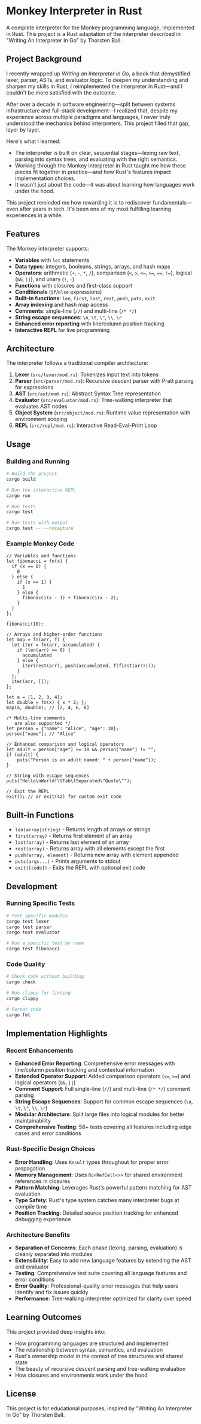 # Monkey Interpreter in Rust

A complete interpreter for the Monkey programming language, implemented in Rust. This project is a Rust adaptation of the interpreter described in "Writing An Interpreter In Go" by Thorsten Ball.

## Project Background

I recently wrapped up *Writing an Interpreter in Go*, a book that demystified lexer, parser, ASTs, and evaluator logic. To deepen my understanding and sharpen my skills in Rust, I reimplemented the interpreter in Rust—and I couldn't be more satisfied with the outcome.

After over a decade in software engineering—split between systems infrastructure and full-stack development—I realized that, despite my experience across multiple paradigms and languages, I never truly understood the mechanics behind interpreters. This project filled that gap, layer by layer.

Here's what I learned:

- The interpreter is built on clear, sequential stages—lexing raw text, parsing into syntax trees, and evaluating with the right semantics.
- Working through the Monkey interpreter in Rust taught me how these pieces fit together in practice—and how Rust's features impact implementation choices.
- It wasn't just about the code—it was about learning how languages work under the hood.

This project reminded me how rewarding it is to rediscover fundamentals—even after years in tech. It's been one of my most fulfilling learning experiences in a while.

## Features

The Monkey interpreter supports:

- **Variables** with `let` statements
- **Data types**: integers, booleans, strings, arrays, and hash maps
- **Operators**: arithmetic (`+`, `-`, `*`, `/`), comparison (`<`, `>`, `<=`, `>=`, `==`, `!=`), logical (`&&`, `||`), and unary (`!`, `-`)
- **Functions** with closures and first-class support
- **Conditionals** (`if`/`else` expressions)
- **Built-in functions**: `len`, `first`, `last`, `rest`, `push`, `puts`, `exit`
- **Array indexing** and hash map access
- **Comments**: single-line (`//`) and multi-line (`/* */`)
- **String escape sequences**: `\n`, `\t`, `\"`, `\\`, `\r`
- **Enhanced error reporting** with line/column position tracking
- **Interactive REPL** for live programming

## Architecture

The interpreter follows a traditional compiler architecture:

1. **Lexer** (`src/lexer/mod.rs`): Tokenizes input text into tokens
2. **Parser** (`src/parser/mod.rs`): Recursive descent parser with Pratt parsing for expressions
3. **AST** (`src/ast/mod.rs`): Abstract Syntax Tree representation
4. **Evaluator** (`src/evaluator/mod.rs`): Tree-walking interpreter that evaluates AST nodes
5. **Object System** (`src/object/mod.rs`): Runtime value representation with environment scoping
6. **REPL** (`src/repl/mod.rs`): Interactive Read-Eval-Print Loop

## Usage

### Building and Running

```bash
# Build the project
cargo build

# Run the interactive REPL
cargo run

# Run tests
cargo test

# Run tests with output
cargo test -- --nocapture
```

### Example Monkey Code

```monkey
// Variables and functions
let fibonacci = fn(x) {
  if (x == 0) {
    0
  } else {
    if (x == 1) {
      1
    } else {
      fibonacci(x - 1) + fibonacci(x - 2);
    }
  }
};

fibonacci(10);

// Arrays and higher-order functions  
let map = fn(arr, f) {
  let iter = fn(arr, accumulated) {
    if (len(arr) == 0) {
      accumulated
    } else {
      iter(rest(arr), push(accumulated, f(first(arr))));
    }
  };
  iter(arr, []);
};

let a = [1, 2, 3, 4];
let double = fn(x) { x * 2; };
map(a, double); // [2, 4, 6, 8]

/* Multi-line comments 
   are also supported */
let person = {"name": "Alice", "age": 30};
person["name"]; // "Alice"

// Enhanced comparison and logical operators
let adult = person["age"] >= 18 && person["name"] != "";
if (adult) {
    puts("Person is an adult named: " + person["name"]);
}

// String with escape sequences
puts("Hello\nWorld!\tTab\tSeparated\"Quote\"");

// Exit the REPL
exit(); // or exit(42) for custom exit code
```

## Built-in Functions

- `len(array|string)` - Returns length of arrays or strings
- `first(array)` - Returns first element of an array
- `last(array)` - Returns last element of an array
- `rest(array)` - Returns array with all elements except the first
- `push(array, element)` - Returns new array with element appended
- `puts(args...)` - Prints arguments to stdout
- `exit([code])` - Exits the REPL with optional exit code

## Development

### Running Specific Tests

```bash
# Test specific modules
cargo test lexer
cargo test parser
cargo test evaluator

# Run a specific test by name
cargo test fibonacci
```

### Code Quality

```bash
# Check code without building
cargo check

# Run clippy for linting
cargo clippy

# Format code
cargo fmt
```

## Implementation Highlights

### Recent Enhancements

- **Enhanced Error Reporting**: Comprehensive error messages with line/column position tracking and contextual information
- **Extended Operator Support**: Added comparison operators (`<=`, `>=`) and logical operators (`&&`, `||`)
- **Comment Support**: Full single-line (`//`) and multi-line (`/* */`) comment parsing
- **String Escape Sequences**: Support for common escape sequences (`\n`, `\t`, `\"`, `\\`, `\r`)
- **Modular Architecture**: Split large files into logical modules for better maintainability
- **Comprehensive Testing**: 58+ tests covering all features including edge cases and error conditions

### Rust-Specific Design Choices

- **Error Handling**: Uses `Result` types throughout for proper error propagation
- **Memory Management**: Uses `Rc<RefCell<>>` for shared environment references in closures
- **Pattern Matching**: Leverages Rust's powerful pattern matching for AST evaluation
- **Type Safety**: Rust's type system catches many interpreter bugs at compile time
- **Position Tracking**: Detailed source position tracking for enhanced debugging experience

### Architecture Benefits

- **Separation of Concerns**: Each phase (lexing, parsing, evaluation) is cleanly separated into modules
- **Extensibility**: Easy to add new language features by extending the AST and evaluator
- **Testing**: Comprehensive test suite covering all language features and error conditions
- **Error Quality**: Professional-quality error messages that help users identify and fix issues quickly
- **Performance**: Tree-walking interpreter optimized for clarity over speed

## Learning Outcomes

This project provided deep insights into:

- How programming languages are structured and implemented
- The relationship between syntax, semantics, and evaluation
- Rust's ownership model in the context of tree structures and shared state
- The beauty of recursive descent parsing and tree-walking evaluation
- How closures and environments work under the hood

## License

This project is for educational purposes, inspired by "Writing An Interpreter In Go" by Thorsten Ball.